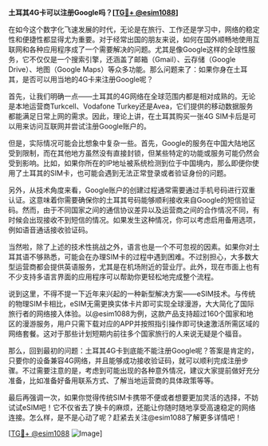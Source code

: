 **土耳其4G卡可以注册Google吗？[[TG💪+ @esim1088](https://t.me/s/esim1088)]**

在如今这个数字化飞速发展的时代，无论是在旅行、工作还是学习中，网络的稳定性和便捷性都显得尤为重要。对于经常出国的朋友来说，如何在国外顺畅地使用互联网和各种应用程序成了一个需要解决的问题。尤其是像Google这样的全球性服务，它不仅仅是一个搜索引擎，还涵盖了邮箱（Gmail）、云存储（Google Drive）、地图（Google Maps）等众多功能。那么问题来了：如果你身在土耳其，是否可以用当地的4G卡来注册Google呢？

首先，让我们明确一点——土耳其的4G网络在全球范围内都是相对成熟的。无论是本地运营商Turkcell、Vodafone Turkey还是Avea，它们提供的移动数据服务都能满足日常上网的需求。因此，理论上讲，在土耳其购买一张4G SIM卡后是可以用来访问互联网并尝试注册Google账户的。

但是，实际情况可能会比想象中复杂一些。首先，Google的服务在中国大陆地区受到限制，而在其他地方虽然没有直接封锁，但某些特定的功能或服务可能仍然会受到影响。比如，如果你所在的IP地址被系统检测到位于中国境内，那么即便你使用了土耳其的SIM卡，也可能会遇到无法正常登录或者验证身份的问题。

另外，从技术角度来看，Google账户的创建过程通常需要通过手机号码进行双重认证。这意味着你需要确保你的土耳其号码能够顺利接收来自Google的短信验证码。然而，由于不同国家之间的通信协议差异以及运营商之间的合作情况不同，有时候会出现接收不到短信的情况。如果发生这种情况，你可以考虑启用备用选项，例如语音通话接收验证码。

当然啦，除了上述的技术性挑战之外，语言也是一个不可忽视的因素。如果你对土耳其语不够熟悉，可能会在办理SIM卡的过程中遇到困难。不过别担心，大多数大型运营商都会提供英语服务，尤其是在机场附近的营业厅。此外，现在市面上也有不少支持多语言界面的应用程序可以帮助你更轻松地完成整个流程。

说到这里，不得不提一下近年来兴起的一种新型解决方案——eSIM技术。与传统的物理SIM卡相比，eSIM无需更换实体卡片即可实现全球漫游，大大简化了国际旅行者的网络接入体验。以@esim1088为例，这款产品支持超过160个国家和地区的漫游服务，用户只需下载对应的APP并按照指引操作即可快速激活所需区域的网络套餐。这对于那些计划短期内前往多个国家旅行的人来说无疑是个福音。

那么，回到最初的问题：土耳其4G卡到底能不能注册Google呢？答案是肯定的，只要你的设备兼容4G网络，并且能够成功接收验证码，就可以顺利完成注册步骤。不过需要注意的是，考虑到可能出现的各种意外情况，建议大家提前做好充分准备，比如准备好备用联系方式、了解当地运营商的具体政策等等。

最后再强调一次，如果你觉得传统SIM卡携带不便或者想要更加灵活的选择，不妨试试eSIM吧！它不仅省去了换卡的麻烦，还能让你随时随地享受高速稳定的网络连接。怎么样，是不是心动了呢？赶紧去关注@esim1088了解更多详情吧！

[[TG💪+ @esim1088](https://t.me/s/esim1088) ![Image](https://i.postimg.cc/4NQfJmqS/Snipaste-2025-05-13-00-14-12.png)]